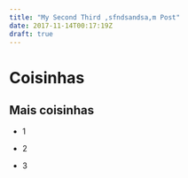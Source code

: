 ```yaml
---
title: "My Second Third ,sfndsandsa,m Post"
date: 2017-11-14T00:17:19Z
draft: true
---
```

# Coisinhas

## Mais coisinhas

- 1

- 2

- 3
